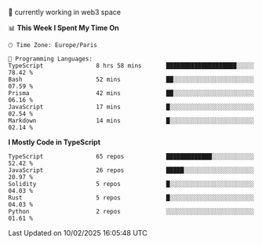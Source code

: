 🔭 currently working in web3 space

<!--START_SECTION:waka-->
📊 **This Week I Spent My Time On** 

```text
🕑︎ Time Zone: Europe/Paris

💬 Programming Languages: 
TypeScript               8 hrs 58 mins       ████████████████████░░░░░   78.42 % 
Bash                     52 mins             ██░░░░░░░░░░░░░░░░░░░░░░░   07.59 % 
Prisma                   42 mins             ██░░░░░░░░░░░░░░░░░░░░░░░   06.16 % 
JavaScript               17 mins             █░░░░░░░░░░░░░░░░░░░░░░░░   02.54 % 
Markdown                 14 mins             █░░░░░░░░░░░░░░░░░░░░░░░░   02.14 % 
```

**I Mostly Code in TypeScript** 

```text
TypeScript               65 repos            █████████████░░░░░░░░░░░░   52.42 % 
JavaScript               26 repos            █████░░░░░░░░░░░░░░░░░░░░   20.97 % 
Solidity                 5 repos             █░░░░░░░░░░░░░░░░░░░░░░░░   04.03 % 
Rust                     5 repos             █░░░░░░░░░░░░░░░░░░░░░░░░   04.03 % 
Python                   2 repos             ░░░░░░░░░░░░░░░░░░░░░░░░░   01.61 % 
```




 Last Updated on 10/02/2025 16:05:48 UTC
<!--END_SECTION:waka-->
